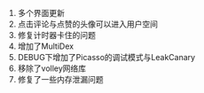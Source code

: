 1. 多个界面更新 
2. 点击评论与点赞的头像可以进入用户空间 
3. 修复计时器卡住的问题 
4. 增加了MultiDex 
5. DEBUG下增加了Picasso的调试模式与LeakCanary 
6. 移除了volley网络库 
7. 修复了一些内存泄漏问题

